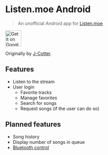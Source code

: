 # Listen.moe Android

> An unofficial Android app for [Listen.moe](https://listen.moe/)

<a href="https://play.google.com/store/apps/details?id=me.echeung.moemoekyun">
  <img height="50" alt="Get it on Google Play"
       src="https://play.google.com/intl/en_us/badges/images/apps/en-play-badge.png" />
</a>

Originally by [J-Cotter](https://play.google.com/store/apps/details?id=jcotter.listenmoe).


## Features

- Listen to the stream
- User login
    - Favorite tracks
    - Manage favorites
    - Search for songs
    - Request songs (if the user can do so)


## Planned features

- Song history
- Display number of songs in queue
- [Bluetooth control](https://snag.gy/tiYgwn.jpg)
